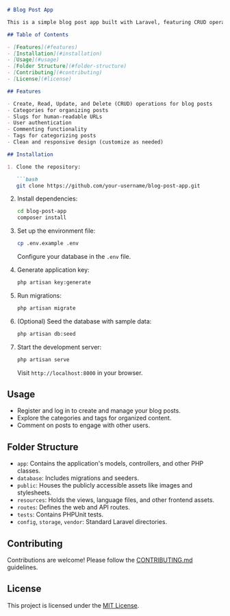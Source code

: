 
```markdown
# Blog Post App

This is a simple blog post app built with Laravel, featuring CRUD operations, categories, slugs, commenting, tags, and user authentication.

## Table of Contents

- [Features](#features)
- [Installation](#installation)
- [Usage](#usage)
- [Folder Structure](#folder-structure)
- [Contributing](#contributing)
- [License](#license)

## Features

- Create, Read, Update, and Delete (CRUD) operations for blog posts
- Categories for organizing posts
- Slugs for human-readable URLs
- User authentication
- Commenting functionality
- Tags for categorizing posts
- Clean and responsive design (customize as needed)

## Installation

1. Clone the repository:

   ```bash
   git clone https://github.com/your-username/blog-post-app.git
   ```

2. Install dependencies:

   ```bash
   cd blog-post-app
   composer install
   ```

3. Set up the environment file:

   ```bash
   cp .env.example .env
   ```

   Configure your database in the `.env` file.

4. Generate application key:

   ```bash
   php artisan key:generate
   ```

5. Run migrations:

   ```bash
   php artisan migrate
   ```

6. (Optional) Seed the database with sample data:

   ```bash
   php artisan db:seed
   ```

7. Start the development server:

   ```bash
   php artisan serve
   ```

   Visit `http://localhost:8000` in your browser.

## Usage

- Register and log in to create and manage your blog posts.
- Explore the categories and tags for organized content.
- Comment on posts to engage with other users.

## Folder Structure

- `app`: Contains the application's models, controllers, and other PHP classes.
- `database`: Includes migrations and seeders.
- `public`: Houses the publicly accessible assets like images and stylesheets.
- `resources`: Holds the views, language files, and other frontend assets.
- `routes`: Defines the web and API routes.
- `tests`: Contains PHPUnit tests.
- `config`, `storage`, `vendor`: Standard Laravel directories.

## Contributing

Contributions are welcome! Please follow the [CONTRIBUTING.md](CONTRIBUTING.md) guidelines.

## License

This project is licensed under the [MIT License](LICENSE).
```
